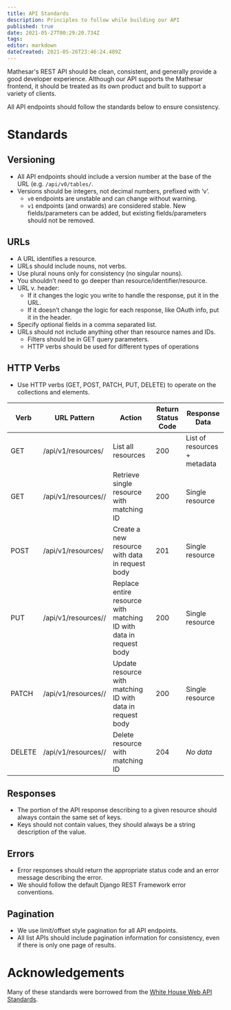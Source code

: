 ```yaml
---
title: API Standards
description: Principles to follow while building our API
published: true
date: 2021-05-27T00:29:20.734Z
tags: 
editor: markdown
dateCreated: 2021-05-26T23:46:24.489Z
---
```


Mathesar's REST API should be clean, consistent, and generally provide a good developer experience. Although our API supports the Mathesar frontend, it should be treated as its own product and built to support a variety of clients.

All API endpoints should follow the standards below to ensure consistency.

# Standards

## Versioning
- All API endpoints should include a version number at the base of the URL (e.g. `/api/v0/tables/`.
- Versions should be integers, not decimal numbers, prefixed with ‘v’.
	- `v0` endpoints are unstable and can change without warning.
	- `v1` endpoints (and onwards) are considered stable. New fields/parameters can be added, but existing fields/parameters should not be removed.

## URLs
- A URL identifies a resource.
- URLs should include nouns, not verbs.
- Use plural nouns only for consistency (no singular nouns).
- You shouldn’t need to go deeper than resource/identifier/resource.
- URL v. header:
  - If it changes the logic you write to handle the response, put it in the URL.
  - If it doesn’t change the logic for each response, like OAuth info, put it in the header.
- Specify optional fields in a comma separated list.
- URLs should not include anything other than resource names and IDs.
	- Filters should be in GET query parameters.
  - HTTP verbs should be used for different types of operations

## HTTP Verbs
- Use HTTP verbs (GET, POST, PATCH, PUT, DELETE) to operate on the collections and elements.

| **Verb** | **URL Pattern**         | **Action**                                                         | **Return Status Code** | **Response Data**            |
|----------|-------------------------|--------------------------------------------------------------------|------------------------|------------------------------|
| GET      | /api/v1/resources/      | List all resources                                                 | 200                    | List of resources + metadata |
| GET      | /api/v1/resources/<id>/ | Retrieve single resource with matching ID                          | 200                    | Single resource              |
| POST     | /api/v1/resources/      | Create a new resource with data in request body                    | 201                    | Single resource              |
| PUT      | /api/v1/resources/<id>/ | Replace entire resource with matching ID with data in request body | 200                    | Single resource              |
| PATCH    | /api/v1/resources/<id>/ | Update resource with matching ID with data in request body         | 200                    | Single resource              |
| DELETE   | /api/v1/resources/<id>/ | Delete resource with matching ID                                   | 204                    | *No data*                    |

## Responses

- The portion of the API response describing to a given resource should always contain the same set of keys.
- Keys should not contain values, they should always be a string description of the value.

## Errors
- Error responses should return the appropriate status code and an error message describing the error.
- We should follow the default Django REST Framework error conventions.
  
## Pagination
- We use limit/offset style pagination for all API endpoints.
- All list APIs should include pagination information for consistency, even if there is only one page of results.

# Acknowledgements
Many of these standards were borrowed from the [White House Web API Standards](https://github.com/WhiteHouse/api-standards).